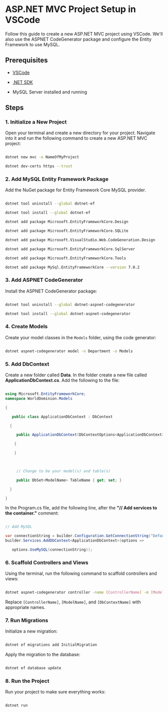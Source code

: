 # ASP.NET MVC Project Setup in VSCode
Follow this guide to create a new ASP.NET MVC project using VSCode. We'll also use the ASPNET CodeGenerator package and configure the Entity Framework to use MySQL.
## Prerequisites

- [VSCode](https://code.visualstudio.com/)

- [.NET SDK](https://dotnet.microsoft.com/download)

- MySQL Server installed and running

## Steps
### 1. Initialize a New Project

Open your terminal and create a new directory for your project. Navigate into it and run the following command to create a new ASP.NET MVC project:

```bash

dotnet new mvc -o NameOfMyProject

dotnet dev-certs https --trust

```
### 2. Add MySQL Entity Framework Package
Add the NuGet package for Entity Framework Core MySQL provider.

```bash

dotnet tool uninstall --global dotnet-ef

dotnet tool install --global dotnet-ef

dotnet add package Microsoft.EntityFrameworkCore.Design

dotnet add package Microsoft.EntityFrameworkCore.SQLite

dotnet add package Microsoft.VisualStudio.Web.CodeGeneration.Design

dotnet add package Microsoft.EntityFrameworkCore.SqlServer

dotnet add package Microsoft.EntityFrameworkCore.Tools

dotnet add package MySql.EntityFrameworkCore --version 7.0.2

```
### 3. Add ASPNET CodeGenerator
Install the ASPNET CodeGenerator package:

```bash

dotnet tool uninstall --global dotnet-aspnet-codegenerator

dotnet tool install --global dotnet-aspnet-codegenerator

```
### 4. Create Models
Create your model classes in the `Models` folder, using the code generator:

```bash

dotnet aspnet-codegenerator model -n Department -o Models

```
### 5. Add DbContext
Create a new folder called **Data**. In the folder create a new file called **ApplicationDbContext.cs**. Add the following to the file:

```csharp

using Microsoft.EntityFrameworkCore;
namespace WorldDominion.Models

{

   public class ApplicationDbContext : DbContext

  {

     public ApplicationDbContext(DbContextOptions<ApplicationDbContext> options) : base(options)

    {

    }

     

     // Change to be your model(s) and table(s)

     public DbSet<ModelName> TableName { get; set; }

  }

}

```
In the Program.cs file, add the following line, after the **"// Add services to the container."** comment:

```csharp

// Add MySQL

var connectionString = builder.Configuration.GetConnectionString("Default") ?? throw new InvalidOperationException("Connection string not found.");
builder.Services.AddDbContext<ApplicationDbContext>(options => 

   options.UseMySQL(connectionString));

```

### 6. Scaffold Controllers and Views
Using the terminal, run the following command to scaffold controllers and views:
```bash

dotnet aspnet-codegenerator controller -name [ControllerName] -m [ModelName] -dc [DbContextName] --relativeFolderPath Controllers --useDefaultLayout --referenceScriptLibraries

```
Replace `[ControllerName]`, `[ModelName]`, and `[DbContextName]` with appropriate names.

### 7. Run Migrations

Initialize a new migration:



```bash

dotnet ef migrations add InitialMigration

```



Apply the migration to the database:

```bash

dotnet ef database update

```

### 8. Run the Project

Run your project to make sure everything works:

```bash

dotnet run

```
